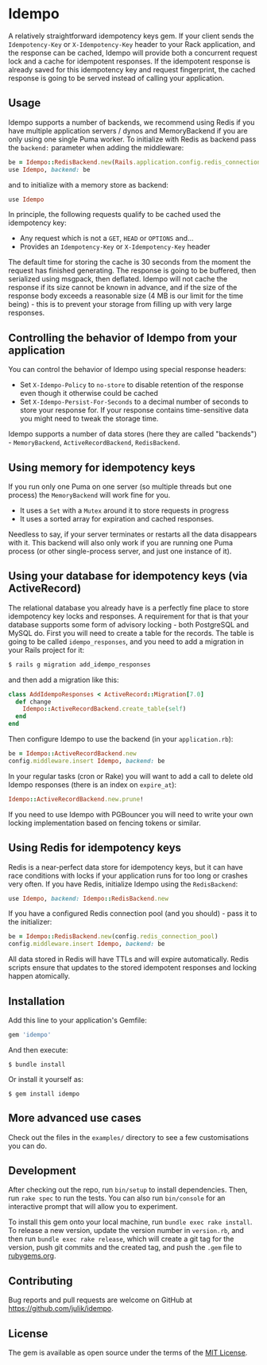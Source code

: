 # Idempo

A relatively straightforward idempotency keys gem. If your client sends the `Idempotency-Key` or `X-Idempotency-Key` header to your Rack
application, and the response can be cached, Idempo will provide both a concurrent request lock and a cache for idempotent responses. If
the idempotent response is already saved for this idempotency key and request fingerprint, the cached response is going to be served
instead of calling your application.

## Usage

Idempo supports a number of backends, we recommend using Redis if you have multiple application servers / dynos and MemoryBackend if you are only using one single Puma worker. To initialize with Redis as backend pass the `backend:` parameter when adding the middleware:

```ruby
be = Idempo::RedisBackend.new(Rails.application.config.redis_connection_pool)
use Idempo, backend: be
```

and to initialize with a memory store as backend:

```ruby
use Idempo
```

In principle, the following requests qualify to be cached used the idempotency key:

* Any request which is not a `GET`, `HEAD` or `OPTIONS` and...
* Provides an `Idempotency-Key` or `X-Idempotency-Key` header

The default time for storing the cache is 30 seconds from the moment the request has finished generating. The response is going to be buffered, then serialized using msgpack, then deflated. Idempo will not cache the response if its size cannot be known in advance, and if the size of the response body exceeds a reasonable size (4 MB is our limit for the time being) - this is to prevent your storage from filling up with very large responses.

## Controlling the behavior of Idempo from your application

You can control the behavior of Idempo using special response headers:

* Set `X-Idempo-Policy` to `no-store` to disable retention of the response even though it otherwise could be cached
* Set `X-Idempo-Persist-For-Seconds` to a decimal number of seconds to store your response for. If your response contains time-sensitive data you might need to tweak the storage time.

Idempo supports a number of data stores (here they are called "backends") - `MemoryBackend`, `ActiveRecordBackend`, `RedisBackend`.

## Using memory for idempotency keys

If you run only one Puma on one server (so multiple threads but one process) the `MemoryBackend` will work fine for you.

* It uses a `Set` with a `Mutex` around it to store requests in progress
* It uses a sorted array for expiration and cached responses.

Needless to say, if your server terminates or restarts all the data disappears with it. This backend will also only work if you are running one Puma process (or other single-process server, and just one instance of it). 

## Using your database for idempotency keys (via ActiveRecord)

The relational database you already have is a perfectly fine place to store idempotency key locks and responses. A requirement for that is that your database supports some form of advisory locking - both PostgreSQL and MySQL do. First you will need to create a table for the records. The table is going to be called `idempo_responses`, and you need to add a migration in your Rails project for it:

```bash
$ rails g migration add_idempo_responses
```

and then add a migration like this:

```ruby
class AddIdempoResponses < ActiveRecord::Migration[7.0]
  def change
    Idempo::ActiveRecordBackend.create_table(self)
  end
end
```

Then configure Idempo to use the backend (in your `application.rb`):

```ruby
be = Idempo::ActiveRecordBackend.new
config.middleware.insert Idempo, backend: be
```

In your regular tasks (cron or Rake) you will want to add a call to delete old Idempo responses (there is an index on `expire_at`):

```ruby
Idempo::ActiveRecordBackend.new.prune!
```

If you need to use Idempo with PGBouncer you will need to write your own locking implementation based on fencing tokens or similar.

## Using Redis for idempotency keys

Redis is a near-perfect data store for idempotency keys, but it can have race conditions with locks if your application runs for too long or crashes very often. If you have Redis, initialize Idempo using the `RedisBackend`:

```ruby
use Idempo, backend: Idempo::RedisBackend.new
```

If you have a configured Redis connection pool (and you should) - pass it to the initializer:

```ruby
be = Idempo::RedisBackend.new(config.redis_connection_pool)
config.middleware.insert Idempo, backend: be
```

All data stored in Redis will have TTLs and will expire automatically. Redis scripts ensure that updates to the stored idempotent responses and locking happen atomically.


## Installation

Add this line to your application's Gemfile:

```ruby
gem 'idempo'
```

And then execute:

    $ bundle install

Or install it yourself as:

    $ gem install idempo

## More advanced use cases

Check out the files in the `examples/` directory to see a few customisations you can do.

## Development

After checking out the repo, run `bin/setup` to install dependencies. Then, run `rake spec` to run the tests. You can also run `bin/console` for an interactive prompt that will allow you to experiment.

To install this gem onto your local machine, run `bundle exec rake install`. To release a new version, update the version number in `version.rb`, and then run `bundle exec rake release`, which will create a git tag for the version, push git commits and the created tag, and push the `.gem` file to [rubygems.org](https://rubygems.org).

## Contributing

Bug reports and pull requests are welcome on GitHub at https://github.com/julik/idempo.

## License

The gem is available as open source under the terms of the [MIT License](https://opensource.org/licenses/MIT).
